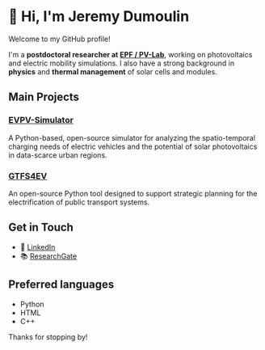 # 👋 Hi, I'm Jeremy Dumoulin

Welcome to my GitHub profile!  

I'm a **postdoctoral researcher at [EPF / PV-Lab](https://people.epfl.ch/jeremy.dumoulin)**, working on photovoltaics and electric mobility simulations.
I also have a strong background in **physics** and **thermal management** of solar cells and modules.

## Main Projects

### [EVPV-Simulator](https://github.com/evpv-simulator/evpv)
A Python-based, open-source simulator for analyzing the spatio-temporal charging needs of electric vehicles and the potential of solar photovoltaics in data-scarce urban regions.

### [GTFS4EV](https://github.com/jeremydumoulin/gtfs4ev)
An open-source Python tool designed to support strategic planning for the electrification of public transport systems.

## Get in Touch

- 💼 [LinkedIn](https://www.linkedin.com/in/jeremy-dumoulin/)
- 📚 [ResearchGate](https://www.researchgate.net/profile/Jeremy-Dumoulin)

## Preferred languages

- Python
- HTML
- C++

Thanks for stopping by!
